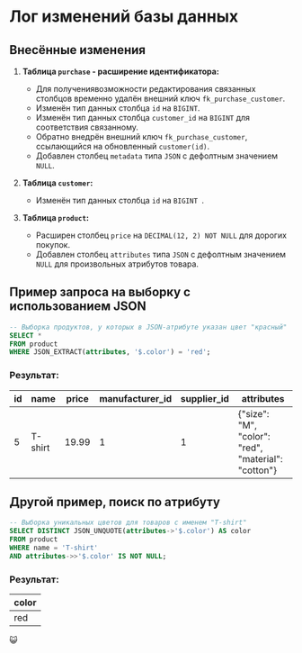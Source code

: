 # Лог изменений базы данных 

## Внесённые изменения

1. **Таблица `purchase` - расширение идентификатора:**
    - Для получениявозможности редактирования связанных столбцов временно удалён внешний ключ `fk_purchase_customer`.
    - Изменён тип данных столбца `id` на `BIGINT`.
    - Изменён тип данных столбца `customer_id` на `BIGINT` для соответствия связанному.
    - Обратно внедрён внешний ключ `fk_purchase_customer`, ссылающийся на обновленный `customer(id)`.
    - Добавлен столбец `metadata` типа `JSON` с дефолтным значением `NULL`.

2. **Таблица `customer`:**
    - Изменён тип данных столбца `id` на `BIGINT `.

3. **Таблица `product`:**
    - Расширен столбец `price` на `DECIMAL(12, 2) NOT NULL` для дорогих покупок.
    - Добавлен столбец `attributes` типа `JSON` с дефолтным значением `NULL` для произвольных атрибутов товара.

## Пример запроса на выборку с использованием JSON

```sql
-- Выборка продуктов, у которых в JSON-атрибуте указан цвет "красный"
SELECT *
FROM product
WHERE JSON_EXTRACT(attributes, '$.color') = 'red';
```
### Результат:
| **id** | **name** | **price** | **manufacturer_id** | **supplier_id** | **attributes**                                      |
|--------|----------|-----------|---------------------|-----------------|-----------------------------------------------------|
| 5      | T-shirt  | 19.99     | 1                   | 1               | {"size": "M", "color": "red", "material": "cotton"} |

## Другой пример, поиск по атрибуту
```sql
-- Выборка уникальных цветов для товаров с именем "T-shirt"
SELECT DISTINCT JSON_UNQUOTE(attributes->'$.color') AS color
FROM product
WHERE name = 'T-shirt'
AND attributes->>'$.color' IS NOT NULL;
```
### Результат:
| **color** |
|-----------|
| red       |
😺



